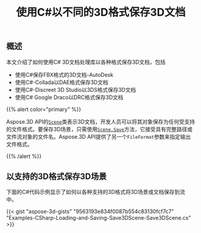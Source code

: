﻿---
title: 使用C#以不同的3D格式保存3D文档
linktitle: 保存3D文档
type: docs
weight: 20
url: /zh/net/save-a-3d-document/
description: Aspose.3D API的场景类表示3D文档，开发人员可以以任何支持的文件格式保存其对象。
---
## **概述**
本文介绍了如何使用C# 3D文档处理库以各种格式保存3D文档，包括

- 使用C#保存FBX格式的3D文档-AutoDesk
- 使用C#-Collada以DAE格式保存3D文档
- 使用C#-Discreet 3D Studio以3DS格式保存3D文档
- 使用C# Google Draco以DRC格式保存3D文档

{{% alert color="primary" %}} 

Aspose.3D API的[`Scene`](https://reference.aspose.com/3d/net/aspose.threed/scene)类表示3D文档，开发人员可以将其对象保存为任何受支持的文件格式。要保存3D场景，只需使用[`Scene.Save`](https://reference.aspose.com/3d/net/aspose.threed/scene/methods/save)方法，它接受具有完整路径或文件流对象的文件名。Aspose.3D API提供了另一个`FileFormat`参数来指定输出文件格式。

{{% /alert %}} 

## **以支持的3D格式保存3D场景**

下面的C#代码示例显示了如何以各种支持的3D格式将3D场景或文档保存到流中。

{{< gist "aspose-3d-gists" "9563193e834f0087b554c83130fcf7c7" "Examples-CSharp-Loading-and-Saving-Save3DScene-Save3DScene.cs" >}}
